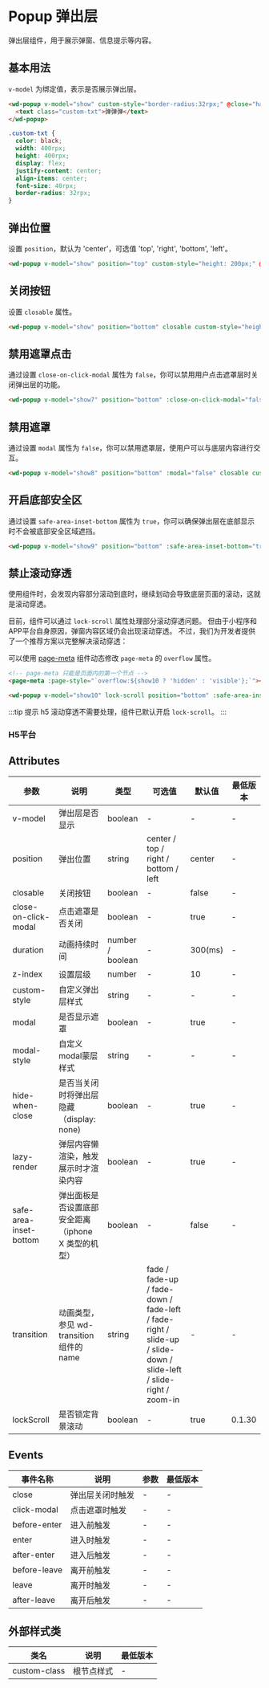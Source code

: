 #  Popup 弹出层

弹出层组件，用于展示弹窗、信息提示等内容。

## 基本用法

`v-model` 为绑定值，表示是否展示弹出层。

```html
<wd-popup v-model="show" custom-style="border-radius:32rpx;" @close="handleClose">
  <text class="custom-txt">弹弹弹</text>
</wd-popup>
```
```css
.custom-txt {
  color: black;
  width: 400rpx;
  height: 400rpx;
  display: flex;
  justify-content: center;
  align-items: center;
  font-size: 40rpx;
  border-radius: 32rpx;
}
```

## 弹出位置

设置 `position`，默认为 'center'，可选值 'top', 'right', 'bottom', 'left'。

```html
<wd-popup v-model="show" position="top" custom-style="height: 200px;" @close="handleClose"></wd-popup>
```

## 关闭按钮

设置 `closable` 属性。

```html
<wd-popup v-model="show" position="bottom" closable custom-style="height: 200px;" @close="handleClose"></wd-popup>
```

## 禁用遮罩点击

通过设置 `close-on-click-modal` 属性为 `false`，你可以禁用用户点击遮罩层时关闭弹出层的功能。

```html
<wd-popup v-model="show7" position="bottom" :close-on-click-modal="false" closable custom-style="height: 200px;" @close="handleClose7"></wd-popup>
```


## 禁用遮罩

通过设置 `modal` 属性为 `false`，你可以禁用遮罩层，使用户可以与底层内容进行交互。

```html
<wd-popup v-model="show8" position="bottom" :modal="false" closable custom-style="height: 200px;" @close="handleClose8"></wd-popup>
```


## 开启底部安全区

通过设置 `safe-area-inset-bottom` 属性为 `true`，你可以确保弹出层在底部显示时不会被底部安全区域遮挡。

```html
<wd-popup v-model="show9" position="bottom" :safe-area-inset-bottom="true" custom-style="height: 200px;" @close="handleClose9"></wd-popup>
```

## 禁止滚动穿透

使用组件时，会发现内容部分滚动到底时，继续划动会导致底层页面的滚动，这就是滚动穿透。

目前，组件可以通过 `lock-scroll` 属性处理部分滚动穿透问题。 但由于小程序和APP平台自身原因，弹窗内容区域仍会出现滚动穿透。 不过，我们为开发者提供了一个推荐方案以完整解决滚动穿透：

可以使用 [page-meta](https://uniapp.dcloud.net.cn/component/page-meta#page-meta) 组件动态修改 `page-meta` 的 `overflow` 属性。
```html
<!-- page-meta 只能是页面内的第一个节点 -->
<page-meta :page-style="`overflow:${show10 ? 'hidden' : 'visible'};`"></page-meta>

<wd-popup v-model="show10" lock-scroll position="bottom" :safe-area-inset-bottom="true" custom-style="height: 200px;" @close="handleClose10"></wd-popup>
```

:::tip 提示
h5 滚动穿透不需要处理，组件已默认开启 `lock-scroll`。
:::
### H5平台


## Attributes

| 参数 | 说明 | 类型 | 可选值 | 默认值 | 最低版本 |
|-----|-----|------|-------|-------|---------|
| v-model | 弹出层是否显示 | boolean | - | - | - |
| position | 弹出位置 | string | center / top / right / bottom / left | center | - |
| closable | 关闭按钮 | boolean | - | false | - |
| close-on-click-modal | 点击遮罩是否关闭 | boolean | - | true | - |
| duration | 动画持续时间 | number / boolean | - | 300(ms) | - |
| z-index | 设置层级 | number | - | 10 | - |
| custom-style | 自定义弹出层样式 | string | - | - | - |
| modal | 是否显示遮罩 | boolean | - | true | - |
| modal-style | 自定义modal蒙层样式 | string | - | - | - |
| hide-when-close | 是否当关闭时将弹出层隐藏（display: none) | boolean | - | true | - |
| lazy-render | 弹层内容懒渲染，触发展示时才渲染内容 | boolean | - | true | - |
| safe-area-inset-bottom | 弹出面板是否设置底部安全距离（iphone X 类型的机型） | boolean | - | false | - |
| transition | 动画类型，参见 wd-transition 组件的name | string | fade / fade-up / fade-down / fade-left / fade-right / slide-up / slide-down / slide-left / slide-right / zoom-in | - | - |
| lockScroll | 是否锁定背景滚动 | boolean | - | true | 0.1.30 |

## Events

| 事件名称 | 说明 | 参数 | 最低版本 |
|---------|-----|-----|---------|
| close | 弹出层关闭时触发 | - | - |
| click-modal | 点击遮罩时触发 | - | - |
| before-enter | 进入前触发 | - | - |
| enter | 进入时触发 | - | - |
| after-enter | 进入后触发 | - | - |
| before-leave | 离开前触发 | - | - |
| leave | 离开时触发 | - | - |
| after-leave | 离开后触发| - | - |

## 外部样式类

| 类名 | 说明 | 最低版本 |
|-----|------|--------|
| custom-class | 根节点样式 | - |
